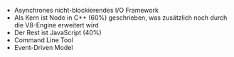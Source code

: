 - Asynchrones nicht-blockierendes I/O Framework
- Als Kern ist Node in C++ (60%) geschrieben, was zusätzlich noch durch die V8-Engine erweitert wird
- Der Rest ist JavaScript (40%)
- Command Line Tool
- Event-Driven Model